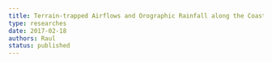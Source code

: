 ```yaml
---
title: Terrain-trapped Airflows and Orographic Rainfall along the Coast of Northern California. Part I: Kinematic characterization using a wind profiling radar
type: researches
date: 2017-02-18
authors: Raul
status: published
---
```


